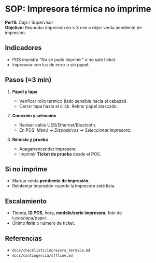 # SOP: Impresora térmica no imprime

**Perfil:** Caja / Supervisor  
**Objetivo:** Reanudar impresión en ≤ 3 min o dejar venta pendiente de impresión.

## Indicadores
- POS muestra “No se pudo imprimir” o no sale ticket.
- Impresora con luz de error o sin papel.

## Pasos (≈3 min)
1. **Papel y tapa**
   - Verificar rollo térmico (lado sensible hacia el cabezal).
   - Cerrar tapa hasta el click. Retirar papel atascado.

2. **Conexión y selección**
   - Revisar cable USB/Ethernet/Bluetooth.
   - En POS: *Menú → Dispositivos → Seleccionar impresora*.

3. **Reinicio y prueba**
   - Apagar/encender impresora.
   - Imprimir **Ticket de prueba** desde el POS.

## Si no imprime
- Marcar venta **pendiente de impresión**.
- Reintentar impresión cuando la impresora esté lista.

## Escalamiento
- Tienda, **ID POS**, hora, **modelo/serie impresora**, foto de luces/tapa/papel.
- Último **folio** o número de ticket.

## Referencias
- `docs/checklists/impresora_termica.md`
- `docs/contingencia/offline.md`
